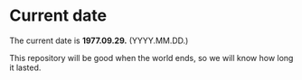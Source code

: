 # Current date

The current date is **1977.09.29.** (YYYY.MM.DD.)

This repository will be good when the world ends, so we will know how long it lasted.